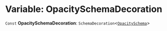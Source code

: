 # Variable: OpacitySchemaDecoration

`Const` **OpacitySchemaDecoration**: `SchemaDecoration`<[`OpacitySchema`](/en/auto-docs/core/types/OpacitySchema.md)>
